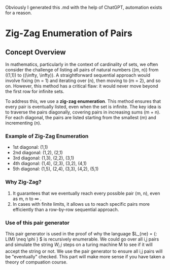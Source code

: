 Obviously I generated this .md with the help of ChatGPT, automation exists for a reason.

# Zig-Zag Enumeration of Pairs

## Concept Overview

In mathematics, particularly in the context of cardinality of sets, we often consider the challenge of listing all pairs of natural numbers \((m, n)\) from \((1,1)\) to \((\infty, \infty)\). 
A straightforward sequential approach would involve fixing \(m = 1\) and iterating over \(n\), then moving to \(m = 2\), and so on. However,
this method has a critical flaw: it would never move beyond the first row for infinite sets.

To address this, we use a **zig-zag enumeration**. 
This method ensures that every pair is eventually listed, even when the set is infinite. 
The key idea is to traverse the pairs diagonally, covering pairs in increasing sums \(m + n\). For each diagonal, the pairs are listed starting from the smallest \(m\) and incrementing \(n\).

### Example of Zig-Zag Enumeration
- 1st diagonal: (1,1)
- 2nd diagonal: (1,2), (2,1)
- 3rd diagonal: (1,3), (2,2), (3,1)
- 4th diagonal: (1,4), (2,3), (3,2), (4,1)
- 5th diagonal: (1,5), (2,4), (3,3), (4,2), (5,1)

### Why Zig-Zag?
1. It guarantees that we eventually reach every possible pair (m, n), even as m, n to $\infty$ .
2. In cases with finite limits, it allows us to reach specific pairs more efficiently than a row-by-row sequential approach.



### Use of this pair generator

This pair generator is used in the proof of why the language $L_{ne} = \{<M>: L(M) \neq \phi \} $ is recursively enumerable.
We could go over all i,j pairs and simulate the string  $W_{i}$  $j$ steps on a turing machine M to see if it will accept the string or not.
We use the pair generator to ensure all i,j pairs will be "eventually" checked.
This part will make more sense if you have taken a theory of compuation course.

